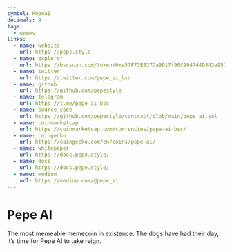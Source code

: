 ```yaml
---
symbol: PepeAI
decimals: 9
tags:
  - memes
links:
  - name: website
    url: https://pepe.style
  - name: explorer
    url: https://bscscan.com/token/0xe57F73EB27Da9D17f90C994744D842e95700C100
  - name: twitter
    url: https://twitter.com/pepe_ai_bsc
  - name: github
    url: https://github.com/pepestyle
  - name: telegram
    url: https://t.me/pepe_ai_bsc
  - name: source_code
    url: https://github.com/pepestyle/contract/blob/main/pepe_ai.sol
  - name: coinmarketcap
    url: https://coinmarketcap.com/currencies/pepe-ai-bsc/
  - name: coingecko
    url: https://coingecko.com/en/coins/pepe-ai/
  - name: whitepaper
    url: https://docs.pepe.style/
  - name: docs
    url: https://docs.pepe.style/
  - name: medium
    url: https://medium.com/@pepe_ai
---
```


# Pepe AI

The most memeable memecoin in existence. The dogs have had their day, it’s time for Pepe AI to take reign.
